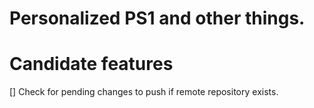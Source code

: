 # Personalized PS1 and other things.

# Candidate features
[] Check for pending changes to push if remote repository exists. 
